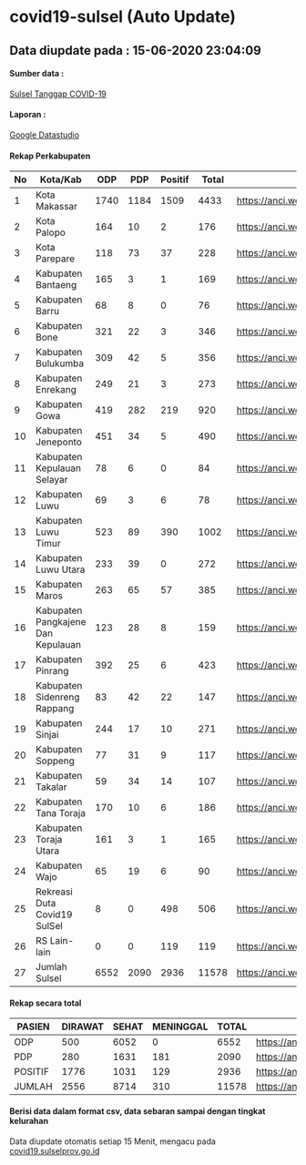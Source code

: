 
# covid19-sulsel (Auto Update)

## Data diupdate pada : 15-06-2020 23:04:09

#### Sumber data :
[Sulsel Tanggap COVID-19](https://covid19.sulselprov.go.id)

#### Laporan :
[Google Datastudio](https://datastudio.google.com/s/jythWGc1j4w)

#### Rekap Perkabupaten 
|No|Kota/Kab|ODP|PDP|Positif|Total|Link|
| --- | --- | --- | --- | --- | --- | --- |
|1|Kota Makassar|1740|1184|1509|4433|https://anci.web.id/cor/kota_makassar|
|2|Kota Palopo|164|10|2|176|https://anci.web.id/cor/kota_palopo|
|3|Kota Parepare|118|73|37|228|https://anci.web.id/cor/kota_parepare|
|4|Kabupaten Bantaeng|165|3|1|169|https://anci.web.id/cor/kabupaten_bantaeng|
|5|Kabupaten Barru|68|8|0|76|https://anci.web.id/cor/kabupaten_barru|
|6|Kabupaten Bone|321|22|3|346|https://anci.web.id/cor/kabupaten_bone|
|7|Kabupaten Bulukumba|309|42|5|356|https://anci.web.id/cor/kabupaten_bulukumba|
|8|Kabupaten Enrekang|249|21|3|273|https://anci.web.id/cor/kabupaten_enrekang|
|9|Kabupaten Gowa|419|282|219|920|https://anci.web.id/cor/kabupaten_gowa|
|10|Kabupaten Jeneponto|451|34|5|490|https://anci.web.id/cor/kabupaten_jeneponto|
|11|Kabupaten Kepulauan Selayar|78|6|0|84|https://anci.web.id/cor/kabupaten_kepulauan_selayar|
|12|Kabupaten Luwu|69|3|6|78|https://anci.web.id/cor/kabupaten_luwu|
|13|Kabupaten Luwu Timur|523|89|390|1002|https://anci.web.id/cor/kabupaten_luwu_timur|
|14|Kabupaten Luwu Utara|233|39|0|272|https://anci.web.id/cor/kabupaten_luwu_utara|
|15|Kabupaten Maros|263|65|57|385|https://anci.web.id/cor/kabupaten_maros|
|16|Kabupaten Pangkajene Dan Kepulauan|123|28|8|159|https://anci.web.id/cor/kabupaten_pangkajene_dan_kepulauan|
|17|Kabupaten Pinrang|392|25|6|423|https://anci.web.id/cor/kabupaten_pinrang|
|18|Kabupaten Sidenreng Rappang|83|42|22|147|https://anci.web.id/cor/kabupaten_sidenreng_rappang|
|19|Kabupaten Sinjai|244|17|10|271|https://anci.web.id/cor/kabupaten_sinjai|
|20|Kabupaten Soppeng|77|31|9|117|https://anci.web.id/cor/kabupaten_soppeng|
|21|Kabupaten Takalar|59|34|14|107|https://anci.web.id/cor/kabupaten_takalar|
|22|Kabupaten Tana Toraja|170|10|6|186|https://anci.web.id/cor/kabupaten_tana_toraja|
|23|Kabupaten Toraja Utara|161|3|1|165|https://anci.web.id/cor/kabupaten_toraja_utara|
|24|Kabupaten Wajo|65|19|6|90|https://anci.web.id/cor/kabupaten_wajo|
|25|Rekreasi Duta Covid19 SulSel|8|0|498|506|https://anci.web.id/cor/rekreasi_duta_covid19_sulsel|
|26|RS Lain-lain|0|0|119|119|https://anci.web.id/cor/rs_lain-lain|
|27|Jumlah Sulsel|6552|2090|2936|11578|https://anci.web.id/cor/jumlah_sulsel|

#### Rekap secara total

| PASIEN | DIRAWAT | SEHAT | MENINGGAL | TOTAL | LINK |
| ---- | -------- | ---- | ---- |  ---- | ---- |
| ODP | 500 | 6052 | 0 | 6552 | https://anci.web.id/cor/odp_detail.html |
| PDP | 280 | 1631 | 181 | 2090 | https://anci.web.id/cor/pdp_detail.html |
| POSITIF | 1776 | 1031 | 129 | 2936 | https://anci.web.id/cor/positif_detail.html |
| JUMLAH | 2556 | 8714 | 310 | 11578 | https://anci.web.id/cor/jumlah_sulsel/ |

 
#### Berisi data dalam format csv, data sebaran sampai dengan tingkat kelurahan

Data diupdate otomatis setiap 15 Menit, mengacu pada [covid19.sulselprov.go.id](https://covid19.sulselprov.go.id)

